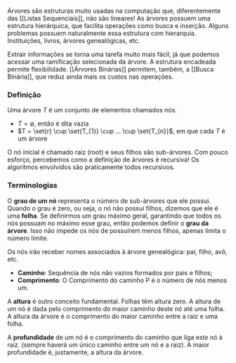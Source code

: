 Árvores são estruturas muito usadas na computação que, diferentemente das [[Listas Sequenciais]], não são lineares! As árvores possuem uma estrutura hierárquica, que facilita operações como busca e inserção.
Alguns problemas possuem naturalmente essa estrutura com hierarquia. Instituições, livros, árvores genealógicas, etc.

Extrair informações se torna uma tarefa muito mais fácil, já que podemos acessar uma ramificação selecionada da árvore. A estrutura encadeada permite flexibilidade.
[[Árvores Binárias]] permitem, também, a [[Busca Binária]], que reduz ainda mais os custos nas operações.

### Definição
Uma árvore $T$ é um conjunto de elementos chamados nós. 
- $T = \emptyset$, então é dita vazia
- $T = \set{r} \cup \set{T_{1}} \cup ... \cup \set{T_{n}}$, em que cada $T$ é um árvore

O nó inicial é chamado raiz (root) e seus filhos são sub-árvores. 
Com pouco esforço, percebemos como a definição de árvores é recursiva! Os algoritmos envolvidos são praticamente todos recursivos.


### Terminologias
O **grau de um nó** representa o número de sub-árvores que ele possui.
Quando o grau é zero, ou seja, o nó não possui filhos, dizemos que ele é uma **folha**.
Se definirmos um grau máximo geral, garantindo que todos os nós possuam no máximo esse grau, então podemos definir o **grau da árvore**. Isso não impede os nós de possuírem menos filhos, apenas limita o número limite.

Os nós irão receber nomes associados à árvore genealógica: pai, filho, avô, etc.

- **Caminho**: Sequência de nós não vazios formados por pais e filhos;
- **Comprimento**: O Comprimento do caminho P é o número de nós menos um.

A **altura** é outro conceito fundamental. Folhas têm altura zero.
A altura de um nó é dada pelo comprimento do maior caminho deste nó até uma folha.
A altura da árvore é o comprimento do maior caminho entre a raiz e uma folha.

A **profundidade** de um nó é o comprimento do caminho que liga este nó à raiz. (sempre haverá um único caminho entre um nó e a raiz).
A maior profundidade é, justamente, a altura da árvore.
